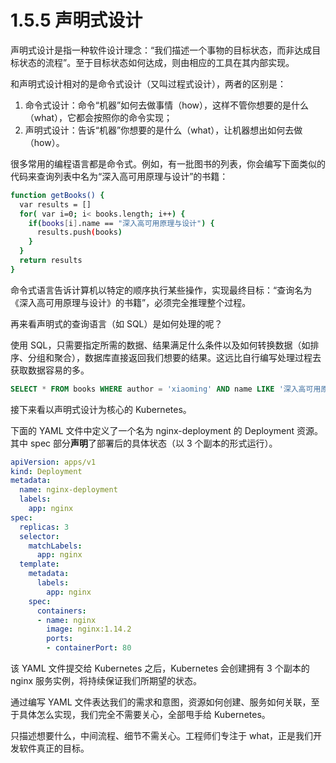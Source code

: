 # 1.5.5 声明式设计

声明式设计是指一种软件设计理念：“我们描述一个事物的目标状态，而非达成目标状态的流程”。至于目标状态如何达成，则由相应的工具在其内部实现。

和声明式设计相对的是命令式设计（又叫过程式设计），两者的区别是：
1. 命令式设计：命令“机器”如何去做事情（how），这样不管你想要的是什么（what），它都会按照你的命令实现；
2. 声明式设计：告诉“机器”你想要的是什么（what），让机器想出如何去做（how）。

很多常用的编程语言都是命令式。例如，有一批图书的列表，你会编写下面类似的代码来查询列表中名为“深入高可用原理与设计”的书籍：

```bash
function getBooks() {
  var results = []
  for( var i=0; i< books.length; i++) {
    if(books[i].name == "深入高可用原理与设计") {
      results.push(books)
    }
  }
  return results
}
```
命令式语言告诉计算机以特定的顺序执行某些操作，实现最终目标：“查询名为《深入高可用原理与设计》的书籍”，必须完全推理整个过程。

再来看声明式的查询语言（如 SQL）是如何处理的呢？

使用 SQL，只需要指定所需的数据、结果满足什么条件以及如何转换数据（如排序、分组和聚合），数据库直接返回我们想要的结果。这远比自行编写处理过程去获取数据容易的多。
```sql
SELECT * FROM books WHERE author = 'xiaoming' AND name LIKE '深入高可用原理与设计%';
```

接下来看以声明式设计为核心的 Kubernetes。

下面的 YAML 文件中定义了一个名为 nginx-deployment 的 Deployment 资源。其中 spec 部分**声明**了部署后的具体状态（以 3 个副本的形式运行）。

```yaml
apiVersion: apps/v1
kind: Deployment
metadata:
  name: nginx-deployment
  labels:
    app: nginx
spec:
  replicas: 3
  selector:
    matchLabels:
      app: nginx
  template:
    metadata:
      labels:
        app: nginx
    spec:
      containers:
      - name: nginx
        image: nginx:1.14.2
        ports:
        - containerPort: 80
```
该 YAML 文件提交给 Kubernetes 之后，Kubernetes 会创建拥有 3 个副本的 nginx 服务实例，将持续保证我们所期望的状态。

通过编写 YAML 文件表达我们的需求和意图，资源如何创建、服务如何关联，至于具体怎么实现，我们完全不需要关心，全部甩手给 Kubernetes。

只描述想要什么，中间流程、细节不需关心。工程师们专注于 what，正是我们开发软件真正的目标。




